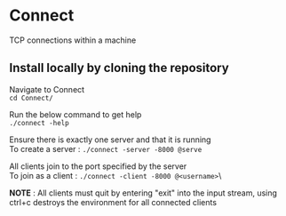 # Connect
TCP connections within a machine

## Install locally by cloning the repository
Navigate to Connect\
`cd Connect/`

Run the below command to get help\
`./connect -help`

Ensure there is exactly one server and that it is running\
To create a server : `./connect -server -8000 @serve`

All clients join to the port specified by the server\
To join as a client : `./connect -client -8000 @<username>`\

**NOTE** : All clients must quit by entering "exit" into the input stream, using ctrl+c destroys the environment for all connected clients
